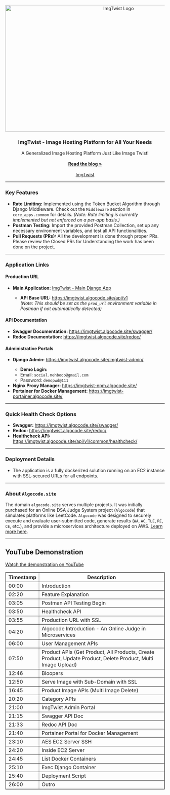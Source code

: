 <br/>
<div align="center">
<a href="https://github.com/Mahboob-A/imgtwist/">
<img src="https://github.com/user-attachments/assets/7c0e6379-467e-44ac-a9c9-ce1b5c6b10a5" alt="ImgTwist Logo" width="700" height="400">
</a>
<h3 align="center">ImgTwist - Image Hosting Platform for All Your Needs</h3>
<p align="center">
A Generalized Image Hosting Platform Just Like Image Twist!
<br/>
<br/>
<a href="https://github.com/Mahboob-A/imgtwist/"><strong>Read the blog »</strong></a>
<br/>
<br/>
<a href="https://github.com/Mahboob-A/imgtwist/">ImgTwist</a>  

</p>
</div>

<hr>

<h3>Key Features</h3>
<ul>
    <li><strong>Rate Limiting:</strong> Implemented using the Token Bucket Algorithm through Django Middleware. Check out the <code>Middleware</code> section in <code>core_apps.common</code> for details. 
        <em>(Note: Rate limiting is currently implemented but not enforced on a per-app basis.)</em></li>
    <li><strong>Postman Testing:</strong> Import the provided Postman Collection, set up any necessary environment variables, and test all API functionalities.</li>
    <li><strong>Pull Requests (PRs):</strong> All the development is done through proper PRs. Please review the Closed PRs for Understanding the work has been done on the project.</li>
</ul>

<hr>

<h3>Application Links</h3>

<h4>Production URL</h4>
<ul>
    <li><strong>Main Application:</strong> <a href="https://imgtwist.algocode.site/">ImgTwist - Main Django App</a></li>
    <ul>
        <li><strong>API Base URL:</strong> <a href="https://imgtwist.algocode.site/api/v1">https://imgtwist.algocode.site/api/v1</a> 
        <br><em>(Note: This should be set as the <code>prod_url</code> environment variable in Postman if not automatically detected)</em></li>
    </ul>
</ul>

<h4>API Documentation</h4>
<ul>
    <li><strong>Swagger Documentation:</strong> <a href="https://imgtwist.algocode.site/swagger/">https://imgtwist.algocode.site/swagger/</a></li>
    <li><strong>Redoc Documentation:</strong> <a href="https://imgtwist.algocode.site/redoc/">https://imgtwist.algocode.site/redoc/</a></li>
</ul>

<h4>Administrative Portals</h4>
<ul>
    <li><strong>Django Admin:</strong> <a href="https://imgtwist.algocode.site/imgtwist-admin/">https://imgtwist.algocode.site/imgtwist-admin/</a></li>
    <ul>
        <li><strong>Demo Login:</strong></li>
        <li>Email: <code>social.mehboob@gmail.com</code></li>
        <li>Password: <code>demopwd@111</code></li>
    </ul>
    <li><strong>Nginx Proxy Manager:</strong> <a href="https://imgtwist-npm.algocode.site/">https://imgtwist-npm.algocode.site/</a></li>
    <li><strong>Portainer for Docker Management:</strong> <a href="https://imgtwist-portainer.algocode.site/">https://imgtwist-portainer.algocode.site/</a></li>
</ul>

<hr>

<h3>Quick Health Check Options</h3>
<ul>
    <li><strong>Swagger:</strong> <a href="https://imgtwist.algocode.site/swagger/">https://imgtwist.algocode.site/swagger/</a></li>
    <li><strong>Redoc:</strong> <a href="https://imgtwist.algocode.site/redoc/">https://imgtwist.algocode.site/redoc/</a></li>
    <li><strong>Healthcheck API:</strong> <a href="https://imgtwist.algocode.site/api/v1/common/healthcheck/">https://imgtwist.algocode.site/api/v1/common/healthcheck/</a></li>
</ul>

<hr>

<h3>Deployment Details</h3>
<ul>
    <li>The application is a fully dockerized solution running on an EC2 instance with SSL-secured URLs for all endpoints.</li>
</ul>

<hr>

<h3>About <code>Algocode.site</code></h3>
<p>The domain <code>algocode.site</code> serves multiple projects. It was initially purchased for an Online DSA Judge System project (<code>Algocode</code>) that simulates platforms like LeetCode. <code>Algocode</code> was designed to securely execute and evaluate user-submitted code, generate results (<code>WA</code>, <code>AC</code>, <code>TLE</code>, <code>RE</code>, <code>CE</code>, etc.), and provide a microservices architecture deployed on AWS. 
<a href="https://github.com/mahboob-a/algocode">Learn more here</a>.</p>

<hr>

<h2>YouTube Demonstration</h2>
<p><a href="https://youtu.be/O0axE83WZs0" target="_blank">Watch the demonstration on YouTube</a></p>

<table border="1" cellpadding="5" cellspacing="0">
    <thead>
        <tr>
            <th>Timestamp</th>
            <th>Description</th>
        </tr>
    </thead>
    <tbody>
        <tr><td>00:00</td><td>Introduction</td></tr>
        <tr><td>02:20</td><td>Feature Explanation</td></tr>
        <tr><td>03:05</td><td>Postman API Testing Begin</td></tr>
        <tr><td>03:50</td><td>Healthcheck API</td></tr>
        <tr><td>03:55</td><td>Production URL with SSL</td></tr>
        <tr><td>04:20</td><td>Algocode Introduction - An Online Judge in Microservices</td></tr>
        <tr><td>06:00</td><td>User Management APIs</td></tr>
        <tr><td>07:50</td><td>Product APIs (Get Product, All Products, Create Product, Update Product, Delete Product, Multi Image Upload)</td></tr>
        <tr><td>12:46</td><td>Bloopers</td></tr>
        <tr><td>12:50</td><td>Serve Image with Sub-Domain with SSL</td></tr>
        <tr><td>16:45</td><td>Product Image APIs (Multi Image Delete)</td></tr>
        <tr><td>20:20</td><td>Category APIs</td></tr>
        <tr><td>21:00</td><td>ImgTwist Admin Portal</td></tr>
        <tr><td>21:15</td><td>Swagger API Doc</td></tr>
        <tr><td>21:33</td><td>Redoc API Doc</td></tr>
        <tr><td>21:40</td><td>Portainer Portal for Docker Management</td></tr>
        <tr><td>23:10</td><td>AES EC2 Server SSH</td></tr>
        <tr><td>24:20</td><td>Inside EC2 Server</td></tr>
        <tr><td>24:45</td><td>List Docker Containers</td></tr>
        <tr><td>25:10</td><td>Exec Django Container</td></tr>
        <tr><td>25:40</td><td>Deployment Script</td></tr>
        <tr><td>26:00</td><td>Outro</td></tr>
    </tbody>
</table>


